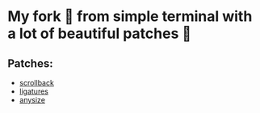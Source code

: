 # My fork 🍴 from simple terminal with a lot of beautiful patches 🥰

## Patches:
- [scrollback](https://st.suckless.org/patches/scrollback/)
- [ligatures](https://st.suckless.org/patches/ligatures/)
- [anysize](https://st.suckless.org/patches/anysize/)
